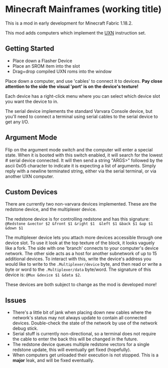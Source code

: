 # Minecraft Mainframes (working title)
This is a mod in early development for Minecraft Fabric 1.18.2.

This mod adds computers which implement the [UXN](https://wiki.xxiivv.com/site/uxntal.html) instruction set.

## Getting Started
* Place down a Flasher Device
* Place an SROM item into the slot
* Drag+drop compiled UXN roms into the window

Place down a computer, and use 'cables' to connect it to devices.
**Pay close attention to the side the visual 'port' is on the device's texture!**

Each device has a right-click menu where you can select which device slot
you want the device to in.

The serial device implements the standard Varvara Console device, but you'll need to connect a terminal using
serial cables to the serial device to get any I/O.

## Argument Mode
Flip on the argument mode switch and the computer will enter a special state.
When it is booted with this switch enabled, it will search for the lowest # serial
device connected. It will then send a string "ARGS>" followed by the ascii 0x05 character
to indicate it is expecting a list of arguments. Simply reply with a newline terminated string,
either via the serial terminal, or via another UXN computer.

## Custom Devices
There are currently two non-varvara devices implemented.
These are the redstone device, and the multiplexer device.

The redstone device is for controlling redstone and has this signature:
`@Redstone &vector $2 &front $1 &right $1  &left $1 &back $1 &up $1 &down $1 `

The multiplexer device lets you attach more devices accessible through one device slot.
To use it look at the top texture of the block, it looks vaguely like a fork.
The side with one 'branch' connects to your computer's device network. The other side
acts as a host for another subnetwork of up to 15 additional devices.
To interact with this, write the device's address you would like to write to the `.Multiplexer/device` byte,
and then read or write a byte or word to the `.Multiplexer/data` byte/word.
The signature of this device is: `@Mux &device $1 &data $2`.

These devices are both subject to change as the mod is developed more!

## Issues
* There's a little bit of jank when placing down new cables where the network's status
may not always update to contain all connected devices. Double-check the
state of the network by use of the network debug stick.
* Serial stuff is currently non-directional, so a terminal does not require the cable to enter the back
this will be changed in the future.
* The redstone device queues multiple redstone vectors for a single redstone update,
this will eventually get fixed (hopefully).
* When computers get unloaded their execution is not stopped. This is a **major** leak, and will be fixed eventually.